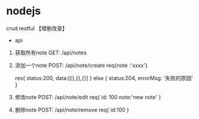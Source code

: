 # nodejs
crud
restful 【增删改查】

- api 
1. 获取所有note GET:  /api/notes
2. 添加一个note POST: /api/note/create
    req{note :'xxxx'}

    res{
        status:200,
        data:[{},{},{}]
    }
    else
    {
        status:204,
        errorMsg: '失败的原因'
    }

3. 修改note POST: /api/note/edit
    req{
        id: 100
        note:'new note'
    }
4. 删除note POST:  /api/note/remove
    req{
        id:100
    }
